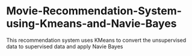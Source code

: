 # Movie-Recommendation-System-using-Kmeans-and-Navie-Bayes
This recommendation system uses KMeans to convert the unsupervised data to supervised data and apply Navie Bayes

